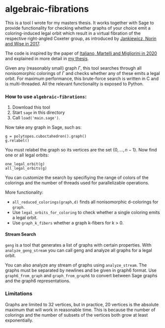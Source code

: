 # algebraic-fibrations

This is a tool I wrote for my masters thesis. It works together with Sage to provide functionality for checking whether graphs of your choice emit a coloring-induced legal orbit which result in a virtual fibration of the respective right-angled Coxeter group, as introduced by [Jankiewicz, Norin and Wise in 2017](https://arxiv.org/abs/1711.11505).

The code is inspired by the paper of [Italiano, Martelli and Migliorini in 2020](https://arxiv.org/abs/2010.10200) and explained in more detail in [my thesis](todo).

Given any (reasonably small) graph $\Gamma$, this tool searches through all nonisomorphic colorings of $\Gamma$ and checks whether any of these emits a legal orbit.
For maximum performance, this brute-force search is written in C and is multi-threaded. All the relevant functionality is exposed to Python.

### How to use `algebraic-fibrations`:

 1. Download this tool
 2. Start `sage` in this directory
 3. Call `load('main.sage')`.

Now take any graph in Sage, such as:

```sage
g = polytopes.cuboctahedron().graph()
g.relabel()
```
You must relabel the graph so its vertices are the set $\{0, \dots, n-1\}$. Now find one or all legal orbits:

```sage
one_legal_orbit(g)
all_legal_orbits(g)
```

You can customize the search by specifiying the range of colors of the colorings and the number of threads used for parallelizable operations.

More functionality:

 - `all_reduced_colorings(graph,d)` finds all nonisomorphic d-colorings for `graph`.
 - Use `legal_orbits_for_coloring` to check whether a single coloring emits a legal orbit.
 - Use `graph_k_fibers` whether a graph k-fibers for k > 0.

#### Stream Search

`geng` is a tool that generates a list of graphs with certain properties. With `analyze_geng_stream` you can call geng and analyze all graphs for a legal orbit.

You can also analyze any stream of graphs using `analyze_stream`. The graphs must be separated by newlines and be given in graph6 format.
Use `graph6_from_graph` and `graph_from_graph6` to convert between Sage graphs and the graph6 representations.

### Limitations

Graphs are limited to 32 vertices, but in practice, 20 vertices is the absolute maximum that will work in reasonable time. This is because the number of colorings and the number of subsets of the vertices both grow at least exponentially.